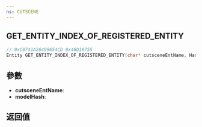 ```yaml
---
ns: CUTSCENE
---
```

## GET_ENTITY_INDEX_OF_REGISTERED_ENTITY

```c
// 0xC0741A26499654CD 0x46D18755
Entity GET_ENTITY_INDEX_OF_REGISTERED_ENTITY(char* cutsceneEntName, Hash modelHash);
```


## 參數
* **cutsceneEntName**: 
* **modelHash**: 

## 返回值
